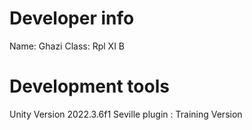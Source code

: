 # Developer info

Name: Ghazi
Class: Rpl XI B 

# Development tools

Unity Version 2022.3.6f1
Seville plugin : Training Version
